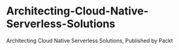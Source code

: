 # Architecting-Cloud-Native-Serverless-Solutions
Architecting Cloud Native Serverless Solutions, Published by Packt
